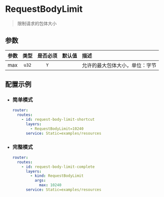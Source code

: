 # RequestBodyLimit

> 限制请求的包体大小

## 参数

| 参数  |  类型   | 是否必须 | 默认值 | 描述              |
|:----|:-----:|:----:|:---:|:----------------|
| max | `u32` | `Y`  |     | 允许的最大包体大小，单位：字节 |

## 配置示例

- ### 简单模式

    ```yaml
    router:
      routes:
        - id: request-body-limit-shortcut
          layers:
            - RequestBodyLimit=10240
          service: Static=examples/resources
    ```

- ### 完整模式

    ```yaml
    router:
      routes:
        - id: request-body-limit-complete
          layers:
            - kind: RequestBodyLimit
              args:
                max: 10240
          service: Static=examples/resources
    ```